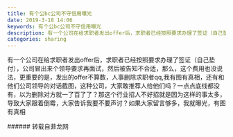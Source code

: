 ```yaml
---
title: 有个公bc公司不守信用曝光
date: 2019-3-18 14:06
keywords: 有个公bc公司不守信用曝光
description: 有一个公司在给求职者发出offer后，求职者已经按照要求办理了签证（自己垫付），公司冒出来个领导要求再面试，然后被告知不合适，那么，这个费用也没说法，更重要的是，发出的offer不算数，人事删除求职者qq,我有图有真相，还有和他们公司领导的
categories: sharing
---
```

<td class="t_f" id="postmessage_3248692">

有一个公司在给求职者发出offer后，求职者已经按照要求办理了签证（自己垫付），公司冒出来个领导要求再面试，然后被告知不合适，那么，这个费用也没说法，更重要的是，发出的offer不算数，人事删除求职者qq,我有图有真相，还有和他们公司领导的对话截图，这种公司，大家敢推荐人给他们吗？一点点底线都没有，以为删除对方就一了百了了？那这个行业招人不好招就是因为这样的事太多，导致大家跟着倒霉，大家告诉我要不要声讨？如果大家留言够多，我就曝光，有图有真相<br/>
</td>
###### 转载自菲龙网
